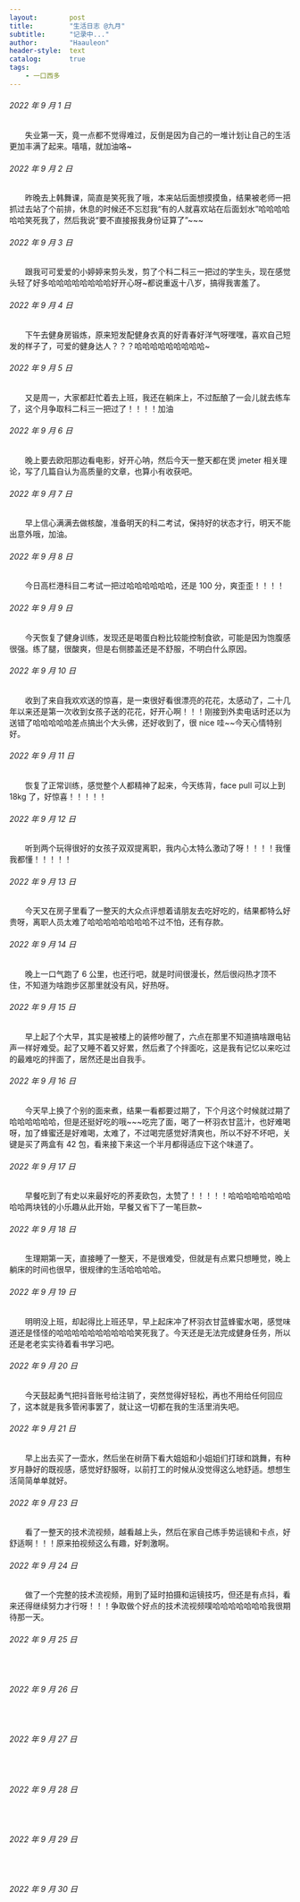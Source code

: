```yaml
---
layout:        post
title:         "生活日志 @九月"
subtitle:      "记录中..."
author:        "Haauleon"
header-style:  text
catalog:       true
tags:
    - 一口西多
---
```


###### 2022 年 9 月 1 日
&emsp;&emsp;失业第一天，竟一点都不觉得难过，反倒是因为自己的一堆计划让自己的生活更加丰满了起来。嘻嘻，就加油咯~

###### 2022 年 9 月 2 日
&emsp;&emsp;昨晚去上韩舞课，简直是笑死我了哦，本来站后面想摸摸鱼，结果被老师一把抓过去站了个前排，休息的时候还不忘怼我“有的人就喜欢站在后面划水”哈哈哈哈哈哈笑死我了，然后我说“要不直接报我身份证算了”~~~

###### 2022 年 9 月 3 日
&emsp;&emsp;跟我可可爱爱的小婷婷来剪头发，剪了个科二科三一把过的学生头，现在感觉头轻了好多哈哈哈哈哈哈哈哈好开心呀~都说重返十八岁，搞得我害羞了。

###### 2022 年 9 月 4 日
&emsp;&emsp;下午去健身房锻炼，原来短发配健身衣真的好青春好洋气呀嘿嘿，喜欢自己短发的样子了，可爱的健身达人？？？哈哈哈哈哈哈哈哈哈~

###### 2022 年 9 月 5 日
&emsp;&emsp;又是周一，大家都赶忙着去上班，我还在躺床上，不过酝酿了一会儿就去练车了，这个月争取科二科三一把过了！！！！加油

###### 2022 年 9 月 6 日
&emsp;&emsp;晚上要去欧阳那边看电影，好开心呐，然后今天一整天都在煲 jmeter 相关理论，写了几篇自认为高质量的文章，也算小有收获吧。

###### 2022 年 9 月 7 日
&emsp;&emsp;早上信心满满去做核酸，准备明天的科二考试，保持好的状态才行，明天不能出意外哦，加油。

###### 2022 年 9 月 8 日
&emsp;&emsp;今日高栏港科目二考试一把过哈哈哈哈哈哈，还是 100 分，爽歪歪！！！！

###### 2022 年 9 月 9 日
&emsp;&emsp;今天恢复了健身训练，发现还是喝蛋白粉比较能控制食欲，可能是因为饱腹感很强。练了腿，很酸爽，但是右侧膝盖还是不舒服，不明白什么原因。

###### 2022 年 9 月 10 日
&emsp;&emsp;收到了来自我欢欢送的惊喜，是一束很好看很漂亮的花花，太感动了，二十几年以来还是第一次收到女孩子送的花花，好开心啊！！！刚接到外卖电话时还以为送错了哈哈哈哈哈差点搞出个大头佛，还好收到了，很 nice 哇~~今天心情特别好。

###### 2022 年 9 月 11 日
&emsp;&emsp;恢复了正常训练，感觉整个人都精神了起来，今天练背，face pull 可以上到 18kg 了，好惊喜！！！！！

###### 2022 年 9 月 12 日
&emsp;&emsp;听到两个玩得很好的女孩子双双提离职，我内心太特么激动了呀！！！！我懂我都懂！！！！！

###### 2022 年 9 月 13 日
&emsp;&emsp;今天又在房子里看了一整天的大众点评想着请朋友去吃好吃的，结果都特么好贵呀，离职人员太难了哈哈哈哈哈哈哈哈不过不怕，还有存款。

###### 2022 年 9 月 14 日
&emsp;&emsp;晚上一口气跑了 6 公里，也还行吧，就是时间很漫长，然后很闷热才顶不住，不知道为啥跑步区那里就没有风，好热呀。

###### 2022 年 9 月 15 日
&emsp;&emsp;早上起了个大早，其实是被楼上的装修吵醒了，六点在那里不知道搞啥跟电钻声一样好难受。起了又睡不着又好累，然后煮了个拌面吃，这是我有记忆以来吃过的最难吃的拌面了，居然还是出自我手。

###### 2022 年 9 月 16 日
&emsp;&emsp;今天早上换了个别的面来煮，结果一看都要过期了，下个月这个时候就过期了哈哈哈哈哈哈，但是还挺好吃的哦~~~吃完了面，喝了一杯羽衣甘蓝汁，也好难喝呀，加了蜂蜜还是好难喝，太难了，不过喝完感觉好清爽也，所以不好不坏吧，关键是买了两盒有 42 包，看来接下来这一个半月都得适应下这个味道了。

###### 2022 年 9 月 17 日
&emsp;&emsp;早餐吃到了有史以来最好吃的荞麦欧包，太赞了！！！！！哈哈哈哈哈哈哈哈哈哈两块钱的小乐趣从此开始，早餐又省下了一笔巨款~

###### 2022 年 9 月 18 日
&emsp;&emsp;生理期第一天，直接睡了一整天，不是很难受，但就是有点累只想睡觉，晚上躺床的时间也很早，很规律的生活哈哈哈哈。

###### 2022 年 9 月 19 日
&emsp;&emsp;明明没上班，却起得比上班还早，早上起床冲了杯羽衣甘蓝蜂蜜水喝，感觉味道还是怪怪的哈哈哈哈哈哈哈哈哈哈笑死我了。今天还是无法完成健身任务，所以还是老老实实待着看书学习吧。

###### 2022 年 9 月 20 日
&emsp;&emsp;今天鼓起勇气把抖音账号给注销了，突然觉得好轻松，再也不用给任何回应了，这本就是我多管闲事罢了，就让这一切都在我的生活里消失吧。

###### 2022 年 9 月 21 日
&emsp;&emsp;早上出去买了一壶水，然后坐在树荫下看大姐姐和小姐姐们打球和跳舞，有种岁月静好的既视感，感觉好舒服呀，以前打工的时候从没觉得这么地舒适。想想生活简简单单就好。


###### 2022 年 9 月 23 日
&emsp;&emsp;看了一整天的技术流视频，越看越上头，然后在家自己练手势运镜和卡点，好舒适啊！！！原来拍视频这么有趣，好刺激啊。

###### 2022 年 9 月 24 日
&emsp;&emsp;做了一个完整的技术流视频，用到了延时拍摄和运镜技巧，但还是有点抖，看来还得继续努力才行呀！！！争取做个好点的技术流视频噗哈哈哈哈哈哈哈我很期待那一天。

###### 2022 年 9 月 25 日
&emsp;&emsp;

###### 2022 年 9 月 26 日
&emsp;&emsp;

###### 2022 年 9 月 27 日
&emsp;&emsp;

###### 2022 年 9 月 28 日
&emsp;&emsp;

###### 2022 年 9 月 29 日
&emsp;&emsp;

###### 2022 年 9 月 30 日
&emsp;&emsp;